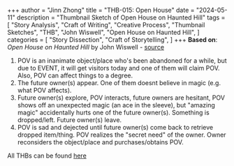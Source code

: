+++
author = "Jinn Zhong"
title = "THB-015: Open House"
date = "2024-05-11"
description = "Thumbnail Sketch of Open House on Haunted Hill"
tags = [
    "Story Analysis",
    "Craft of Writing",
    "Creative Process",
    "Thumbnail Sketches",
    "THB",
    "John Wiswell",
    "Open House on Haunted Hill",
]
categories = [
    "Story Dissection",
    "Craft of Storytelling",
]
+++
**Based on**: _Open House on Haunted Hill_ by John Wiswell - [source](https://www.diabolicalplots.com/dp-fiction-64a-open-house-on-haunted-hill-by-john-wiswell/)

1. POV is an inanimate object/place who's been abandoned for a while, but due to EVENT, it will get visitors today and one of them will claim POV. Also, POV can affect things to a degree.
2. The future owner(s) appear. One of them doesnt believe in magic (e.g. what POV affects).
3. Future owner(s) explore, POV interacts, future owners are hesitant, POV shows off an unexpected magic (an ace in the sleeve), but "amazing magic" accidentally hurts one of the future owner(s). Something is dropped/left. Future owner(s) leave.
4. POV is sad and dejected until future owner(s) come back to retrieve dropped item/thing. POV realizes the "secret need" of the owner. Owner reconsiders the object/place and purchases/obtains POV.

All THBs can be found [here](https://journal.jinnzhong.com/tags/thb/)

